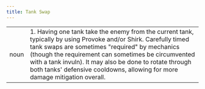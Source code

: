 ```yaml
---
title: Tank Swap
---
```

| | |
| --- | --- |
| noun | 1.  	Having one tank take the enemy from the current tank, typically by using Provoke and/or Shirk. Carefully timed tank swaps are sometimes "required" by mechanics (though the requirement can sometimes be circumvented with a tank invuln). It may also be done to rotate through both tanks' defensive cooldowns, allowing for more damage mitigation overall.	|
